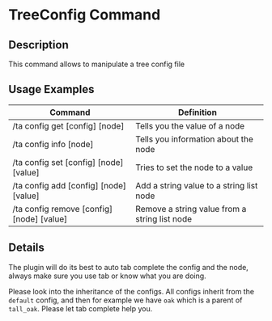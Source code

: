 # TreeConfig Command

## Description

This command allows to manipulate a tree config file

## Usage Examples

Command |  Definition
------------- | -------------
/ta config get [config] [node] | Tells you the value of a node
/ta config info [node] | Tells you information about the node
/ta config set [config] [node] [value] | Tries to set the node to a value
/ta config add [config] [node] [value] | Add a string value to a string list node
/ta config remove [config] [node] [value] | Remove a string value from a string list node

## Details

The plugin will do its best to auto tab complete the config and the node, always make sure you use tab or know what you are doing.

Please look into the inheritance of the configs. All configs inherit from the `default` config, and then for example we have `oak` which is a parent of `tall_oak`. Please let tab complete help you.
